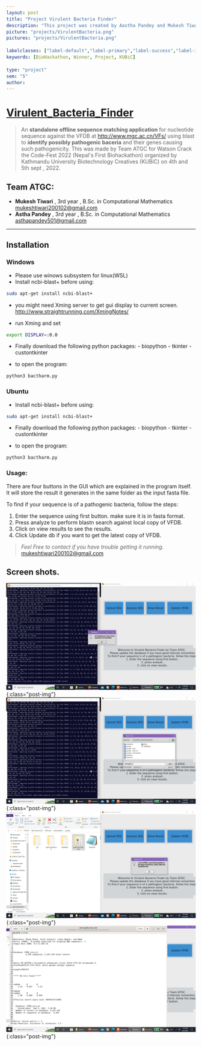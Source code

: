 ```yaml
---
layout: post
title: "Project Virulent Bacteria Finder"
description: "This project was created by Aastha Pandey and Mukesh Tiwari for Watson Crack-the-Code, Biohackathon conducted by KUBiC"
picture: "projects/VirulentBacteria.png"
pictures: "projects/VirulentBacteria.png"

labelclasses: ["label-default","label-primary","label-success","label-info","label-warning","label-danger"]
keywords: [BioHackathon, Winner, Project, KUBiC]

type: "project"
sem: "5"
author:
---
```

# [**Virulent_Bacteria_Finder** <i class="fa fa-github"></i>](https://github.com/mukeshdroid/virulent_bacteria_finder.git)
>  An **standalone offline sequence matching application** for nucleotide sequence against the VFDB at http://www.mgc.ac.cn/VFs/ using blast to **identify possibly pathogenic baceria** and their genes causing such pathogenicity. This was made by Team ATGC for Watson Crack the Code-Fest 2022 (Nepal's First Biohackathon) organized by Kathmandu University Biotechnology Creatives (KUBiC) on 4th and 5th sept , 2022.

## Team ATGC:
- **Mukesh Tiwari** , 3rd year , B.Sc. in Computational Mathematics
                          mukeshtiwari200102@gmail.com
- **Astha Pandey** , 3rd year , B.Sc. in Computational Mathematics
asthapandey501@gmail.com

---
## Installation

### Windows
- Please use winows subsystem for linux(WSL)
- Install ncbi-blast+ before using:
```sh
sudo apt-get install ncbi-blast+
```
- you might need Xming server to get gui display to current screen.
 http://www.straightrunning.com/XmingNotes/

- run Xming and set
```sh
export DISPLAY=:0.0
```

- Finally download the following python packages:
        - biopython
        - tkinter
        - custontkinter

- to open the program:
```sh
python3 bactharm.py
```

### Ubuntu
- Install ncbi-blast+ before using:
```sh
sudo apt-get install ncbi-blast+
```

- Finally download the following python packages:
        - biopython
        - tkinter
        - custontkinter

- to open the program:
```sh
python3 bactharm.py
```

### Usage:
There are four buttons in the GUI which are explained in the program itself. It will store the result it generates in the same folder as the input fasta file.

To find if your sequence is of a pathogenic bacteria, follow the steps:
1. Enter the sequence using first button. make sure it is in fasta format.
2. Press analyze to perform blastn search against local copy of VFDB.
3. Click on view results to see the results.
4. Click Update db if you want to get the latest copy of VFDB.

> *Feel Free to contact if you have trouble getting it running.* mukeshtiwari200102@gmail.com

## Screen shots.
![First Screen shot](https://github.com/mukeshdroid/virulent_bacteria_finder/raw/main/ss1.png){:class="post-img"}
![First Screen shot](https://github.com/mukeshdroid/virulent_bacteria_finder/raw/main/ss2.png){:class="post-img"}
![Third Screen shot](https://github.com/mukeshdroid/virulent_bacteria_finder/raw/main/ss3.png){:class="post-img"}
![Fourth Screen shot](https://github.com/mukeshdroid/virulent_bacteria_finder/raw/main/ss4.png){:class="post-img"}
